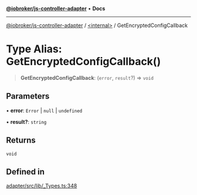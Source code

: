 [**@iobroker/js-controller-adapter**](../../README.md) • **Docs**

***

[@iobroker/js-controller-adapter](../../globals.md) / [\<internal\>](../README.md) / GetEncryptedConfigCallback

# Type Alias: GetEncryptedConfigCallback()

> **GetEncryptedConfigCallback**: (`error`, `result`?) => `void`

## Parameters

• **error**: `Error` \| `null` \| `undefined`

• **result?**: `string`

## Returns

`void`

## Defined in

[adapter/src/lib/\_Types.ts:348](https://github.com/ioBroker/ioBroker.js-controller/blob/db3148f4f009815e1f45f53311ac77bd26045ce1/packages/adapter/src/lib/_Types.ts#L348)
